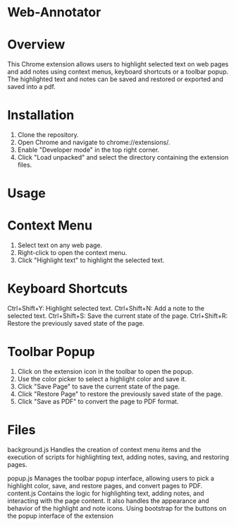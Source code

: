 # Web-Annotator
# Overview
This Chrome extension allows users to highlight selected text on web pages and add notes using context menus, keyboard shortcuts or a toolbar popup. The highlighted text and notes can be saved and restored or exported and saved into a pdf.

# Installation
1. Clone the repository.
2. Open Chrome and navigate to chrome://extensions/.
3. Enable "Developer mode" in the top right corner.
4. Click "Load unpacked" and select the directory containing the extension files.

# Usage
# Context Menu
1. Select text on any web page.
2. Right-click to open the context menu.
3. Click "Highlight text" to highlight the selected text.
# Keyboard Shortcuts
Ctrl+Shift+Y: Highlight selected text.
Ctrl+Shift+N: Add a note to the selected text.
Ctrl+Shift+S: Save the current state of the page.
Ctrl+Shift+R: Restore the previously saved state of the page.
# Toolbar Popup
1. Click on the extension icon in the toolbar to open the popup.
2. Use the color picker to select a highlight color and save it.
3. Click "Save Page" to save the current state of the page.
4. Click "Restore Page" to restore the previously saved state of the page.
5. Click "Save as PDF" to convert the page to PDF format.

# Files
background.js
Handles the creation of context menu items and the execution of scripts for highlighting text, adding notes, saving, and restoring pages.


popup.js
Manages the toolbar popup interface, allowing users to pick a highlight color, save, and restore pages, and convert pages to PDF.
content.js
Contains the logic for highlighting text, adding notes, and interacting with the page content. It also handles the appearance and behavior of the highlight and note icons.
Using bootstrap for the buttons on the popup interface of the extension
